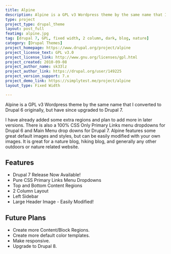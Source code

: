 ```yaml
---
title: Alpine
description: Alpine is a GPL v3 Wordpress theme by the same name that I converted to Drupal 6 originally, but have since upgraded to Drupal 7.
type: project
project_type: drupal_theme
layout: post_full
featimg: alpine.jpg
tag: [drupal 7, GPL, fixed width, 2 column, dark, blog, nature]
category: [Drupal Themes]
project_homepage: https://www.drupal.org/project/alpine
project_license_text: GPL v3.0
project_license_link: http://www.gnu.org/licenses/gpl.html
project_created: 2010-09-08
project_author_name: sk33lz
project_author_link: https://drupal.org/user/149225
project_version_support: 7.x
project_demo_link: https://simplytest.me/project/alpine
layout_type: Fixed Width

---
```

Alpine is a GPL v3 Wordpress theme by the same name that I converted to Drupal 6 originally, but have since upgraded to Drupal 7.

I have already added some extra regions and plan to add more in later versions. There is also a 100% CSS Only Primary Links menu dropdowns for Drupal 6 and Main Menu drop downs for Drupal 7. Alpine features some great default images and styles, but can be easily modified with your own images. It is great for a nature blog, hiking blog, and generally any other outdoors or nature related website.

## Features

- Drupal 7 Release Now Available!
- Pure CSS Primary Links Menu Dropdowns
- Top and Bottom Content Regions
- 2 Column Layout
- Left Sidebar
- Large Header Image - Easily Modified!

## Future Plans
- Create more Content/Block Regions.
- Create more default color templates.
- Make responsive. 
- Upgrade to Drupal 8.
